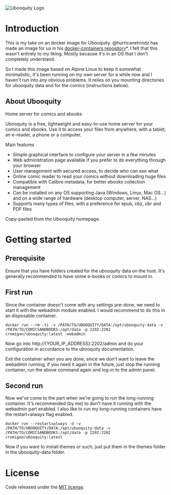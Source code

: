 ![Ubooquity Logo](http://i.imgur.com/InPPMtr.png)

# Introduction

This is my take on an docker image for Ubooquity. @hurricanehrndz has made an image for us in his [docker-containers repository](https://github.com/hurricanehrndz/docker-containers)*.
I felt that this wasn't entirely to my liking. Mostly because it's in an OS that I don't completely understand.

So I made this image based on Alpine Linux to keep it somewhat minimalistic, it's been running on my own server for a while now and I haven't run into any obvious problems.
It relies on you mounting directories for ubooquity data and for the comics (instructions below).


## About Ubooquity

Home server for comics and ebooks

Ubooquity is a free, lightweight and easy-to-use home server for your comics and ebooks. Use it to access your files from anywhere, with a tablet, an e-reader, a phone or a computer.

Main features
* Simple graphical interface to configure your server in a few minutes
* Web administration page available if you prefer to do everything through your browser
* User management with secured access, to decide who can see what
* Online comic reader to read your comics without downloading huge files
* Compatible with Calibre metadata, for better ebooks collection management
* Can be installed on any OS supporting Java (Windows, Linux, Mac OS...) and on a wide range of hardware (desktop computer, server, NAS...)
* Supports many types of files, with a preference for epub, cbz, cbr and PDF files

Copy-pasted from the Ubooquity homepage.

# Getting started

## Prerequisite

Ensure that you have folders created for the ubooquity data on the host.
It's generally recommended to have some e-books or comics to mount in.

## First run

Since the container doesn't come with any settings pre-done, we need to start it with the webadmin module enabled.
I would recommend to do this in an disposable container.

```
docker run --rm -ti -v /PATH/TO/UBOOQUITY/DATA:/opt/ubooquity-data -v /PATH/TO/COMICSANDBOOKS:/opt/data -p 2202:2202 cromigon/ubooquity:latest -webadmin
```

Now go into http://{YOUR_IP_ADDRESS}:2202/admin and do your configuration in accordance to the ubooquity documentation.

Exit the container when you are done, since we don't want to leave the webadmin running, if you need it again in the future, just stop the running container, run the above command again and log-in to the admin panel.

## Second run

Now we've come to the part when we're going to run the long-running container. It's recommended (by me) to don't have it running with the webadmin part enabled. I also like to run my long-running containers have the restart=always flag enabled.

```
docker run --restart=always -d -v /PATH/TO/UBOOQUITY/DATA:/opt/ubooquity-data -v /PATH/TO/COMICSANDBOOKS:/opt/data -p 2202:2202 cromigon/ubooquity:latest
```

Now if you want to install themes or such, just put them in the themes folder in the ubooquity-data folder.


# License

Code released under the [MIT license](./LICENSE).

